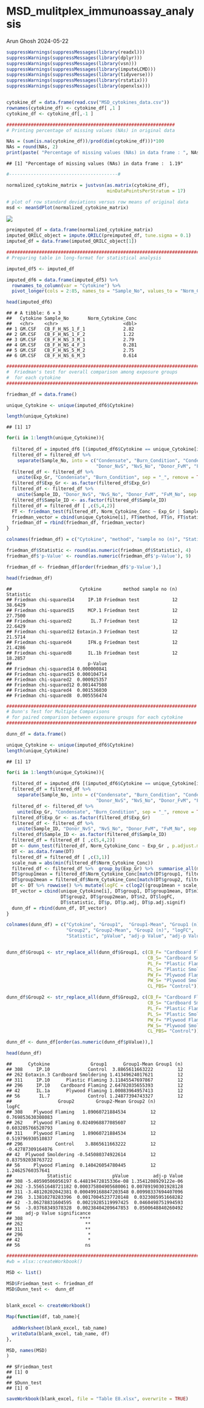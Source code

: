 MSD_mulitplex_immunoassay_analysis
================
Arun Ghosh
2024-05-22

``` r
suppressWarnings(suppressMessages(library(readxl)))
suppressWarnings(suppressMessages(library(dplyr)))
suppressWarnings(suppressMessages(library(vsn)))
suppressWarnings(suppressMessages(library(imputeLCMD)))
suppressWarnings(suppressMessages(library(tidyverse)))
suppressWarnings(suppressMessages(library(rstatix)))
suppressWarnings(suppressMessages(library(openxlsx)))


cytokine_df = data.frame(read.csv("MSD_cytokines_data.csv"))
rownames(cytokine_df) <- cytokine_df[ ,1 ]
cytokine_df <- cytokine_df[,-1 ]

##############################################################
# Printing percentage of missing values (NAs) in original data 

NAs = (sum(is.na(cytokine_df))/prod(dim(cytokine_df)))*100
NAs = round(NAs, 2)
print(paste( "Percentage of missing values (NAs) in data frame : ", NAs))
```

    ## [1] "Percentage of missing values (NAs) in data frame :  1.19"

``` r
#----------------------------------------#

normalized_cytokine_matrix = justvsn(as.matrix(cytokine_df), 
                                     minDataPointsPerStratum = 17)
```

``` r
# plot of row standard deviations versus row means of original data
msd <- meanSdPlot(normalized_cytokine_matrix)
```

![](README_figs/README--to%20verify%20the%20fit-1.png)<!-- -->

``` r
preimputed_df = data.frame(normalized_cytokine_matrix)
imputed_QRILC_object = impute.QRILC(preimputed_df, tune.sigma = 0.1)
imputed_df = data.frame(imputed_QRILC_object[1])
```

``` r
###########################################################################
# Preparing table in long-format for statistical analysis

imputed_df5 <- imputed_df

imputed_df6 = data.frame(imputed_df5) %>%
  rownames_to_column(var = "Cytokine") %>%
  pivot_longer(cols = 2:85, names_to = "Sample_No", values_to = "Norm_Cytokine_Conc")

head(imputed_df6)
```

    ## # A tibble: 6 × 3
    ##   Cytokine Sample_No       Norm_Cytokine_Conc
    ##   <chr>    <chr>                        <dbl>
    ## 1 GM.CSF   CB_F_H_NS_1_F_1              2.82 
    ## 2 GM.CSF   CB_F_H_NS_1_F_2              1.22 
    ## 3 GM.CSF   CB_F_H_NS_3_M_1              2.79 
    ## 4 GM.CSF   CB_F_H_NS_4_F_3              0.281
    ## 5 GM.CSF   CB_F_H_NS_5_M_2              2.75 
    ## 6 GM.CSF   CB_F_H_NS_6_M_3              0.614

``` r
##########################################################################
#  Friedman's test for overall comparison among exposure groups
#  for each cytokine
##########################################################################

friedman_df = data.frame()

unique_Cytokine <- unique(imputed_df6$Cytokine)

length(unique_Cytokine)
```

    ## [1] 17

``` r
for(i in 1:length(unique_Cytokine)){
  
  filtered_df = imputed_df6 [(imputed_df6$Cytokine == unique_Cytokine[i]),]
  filtered_df = filtered_df %>% 
    separate(Sample_No, into = c("Condensate", "Burn_Condition", "Condensate_Conc", 
                                 "Donor_NvS", "NvS_No", "Donor_FvM", "FvM_No"))
  filtered_df <- filtered_df %>% 
    unite(Exp_Gr, "Condensate", "Burn_Condition", sep = "_", remove = TRUE, na.rm = FALSE)
  filtered_df$Exp_Gr <- as.factor(filtered_df$Exp_Gr)
  filtered_df <- filtered_df %>% 
    unite(Sample_ID, "Donor_NvS", "NvS_No", "Donor_FvM", "FvM_No", sep = "_", remove = TRUE, na.rm = FALSE)
  filtered_df$Sample_ID <- as.factor(filtered_df$Sample_ID)
  filtered_df = filtered_df [ ,c(5,4,2)]
  FT <- friedman_test(filtered_df, Norm_Cytokine_Conc ~ Exp_Gr | Sample_ID)
  friedman_vector = cbind(unique_Cytokine[i], FT$method, FT$n, FT$statistic, FT$p)
  friedman_df = rbind(friedman_df, friedman_vector)
}

colnames(friedman_df) = c("Cytokine", "method", "sample no (n)", "Statistic", "p-Value")

friedman_df$Statistic <- round(as.numeric(friedman_df$Statistic), 4)
friedman_df$'p-Value' <- round(as.numeric(friedman_df$'p-Value'), 9)

friedman_df <- friedman_df[order(friedman_df$'p-Value'),]

head(friedman_df)
```

    ##                         Cytokine        method sample no (n) Statistic
    ## Friedman chi-squared14     IP.10 Friedman test            12   38.6429
    ## Friedman chi-squared15     MCP.1 Friedman test            12   27.7500
    ## Friedman chi-squared2       IL.7 Friedman test            12   22.6429
    ## Friedman chi-squared12 Eotaxin.3 Friedman test            12   21.5714
    ## Friedman chi-squared4      IFN.g Friedman test            12   21.4286
    ## Friedman chi-squared8      IL.1b Friedman test            12   18.2857
    ##                            p-Value
    ## Friedman chi-squared14 0.000000841
    ## Friedman chi-squared15 0.000104714
    ## Friedman chi-squared2  0.000925357
    ## Friedman chi-squared12 0.001447508
    ## Friedman chi-squared4  0.001536030
    ## Friedman chi-squared8  0.005556474

``` r
######################################################################
# Dunn's Test for Multiple Comparisons
# for paired comparison between exposure groups for each cytokine
######################################################################

dunn_df = data.frame()

unique_Cytokine <- unique(imputed_df6$Cytokine)
length(unique_Cytokine)
```

    ## [1] 17

``` r
for(i in 1:length(unique_Cytokine)){
  
  filtered_df = imputed_df6 [(imputed_df6$Cytokine == unique_Cytokine[i]),]
  filtered_df = filtered_df %>% 
    separate(Sample_No, into = c("Condensate", "Burn_Condition", "Condensate_Conc", 
                                 "Donor_NvS", "NvS_No", "Donor_FvM", "FvM_No"))
  filtered_df <- filtered_df %>% 
    unite(Exp_Gr, "Condensate", "Burn_Condition", sep = "_", remove = TRUE, na.rm = FALSE)
  filtered_df$Exp_Gr <- as.factor(filtered_df$Exp_Gr)
  filtered_df <- filtered_df %>% 
    unite(Sample_ID, "Donor_NvS", "NvS_No", "Donor_FvM", "FvM_No", sep = "_", remove = TRUE, na.rm = FALSE)
  filtered_df$Sample_ID <- as.factor(filtered_df$Sample_ID)
  filtered_df = filtered_df [ ,c(5,4,2)]
  DT <- dunn_test(filtered_df, Norm_Cytokine_Conc ~ Exp_Gr , p.adjust.method = "holm")
  DT <- as.data.frame(DT)
  filtered_df = filtered_df [ ,c(3,1)]
  scale_num = abs(min(filtered_df$Norm_Cytokine_Conc))
  filtered_df <- filtered_df %>%  group_by(Exp_Gr) %>%  summarise_all(mean)
  DT$group1mean = filtered_df$Norm_Cytokine_Conc[match(DT$group1, filtered_df$Exp_Gr)]
  DT$group2mean = filtered_df$Norm_Cytokine_Conc[match(DT$group2, filtered_df$Exp_Gr)]
  DT <- DT %>% rowwise() %>% mutate(logFC = c(log2((group1mean + scale_num)/(group2mean+ scale_num))))
  DT_vector = cbind(unique_Cytokine[i], DT$group1, DT$group1mean, DT$n1, 
                    DT$group2, DT$group2mean, DT$n2, DT$logFC, 
                    DT$statistic, DT$p, DT$p.adj, DT$p.adj.signif)
  dunn_df = rbind(dunn_df, DT_vector)
}

colnames(dunn_df) = c("Cytokine", "Group1",  "Group1-Mean", "Group1 (n)", 
                      "Group2", "Group2-Mean", "Group2 (n)", "logFC", 
                      "Statistic", "pValue", "adj-p Value", "adj-p Value significance")


dunn_df$Group1 <- str_replace_all(dunn_df$Group1, c(CB_F= "Cardboard Flaming",
                                                    CB_S= "Cardboard Smoldering",
                                                    PL_F= "Plastic Flaming",
                                                    PL_S= "Plastic Smoldering",
                                                    PW_F= "Plywood Flaming",
                                                    PW_S= "Plywood Smoldering",
                                                    CL_PBS= "Control"))

dunn_df$Group2 <- str_replace_all(dunn_df$Group2, c(CB_F= "Cardboard Flaming",
                                                    CB_S= "Cardboard Smoldering",
                                                    PL_F= "Plastic Flaming",
                                                    PL_S= "Plastic Smoldering",
                                                    PW_F= "Plywood Flaming",
                                                    PW_S= "Plywood Smoldering",
                                                    CL_PBS= "Control"))

dunn_df <- dunn_df[order(as.numeric(dunn_df$pValue)),]

head(dunn_df)
```

    ##      Cytokine               Group1      Group1-Mean Group1 (n)
    ## 308     IP.10              Control  3.8865611663222         12
    ## 262 Eotaxin.3 Cardboard Smoldering 1.41349624017621         12
    ## 311     IP.10      Plastic Flaming 3.11845547697867         12
    ## 296     IP.10    Cardboard Flaming 2.64782035655393         12
    ## 42      IL.1a      Plywood Flaming 1.00083964957413         12
    ## 56       IL.7              Control 1.24877394743327         12
    ##                 Group2        Group2-Mean Group2 (n)             logFC
    ## 308    Plywood Flaming   1.89060721884534         12 0.769853630308083
    ## 262    Plywood Flaming 0.0240968877085607         12 0.603205766520793
    ## 311    Plywood Flaming   1.89060721884534         12 0.519796930510837
    ## 296            Control    3.8865611663222         12 -0.42787309164076
    ## 42  Plywood Smoldering -0.545080374922614         12 0.837592038763722
    ## 56     Plywood Flaming  0.140426054780445         12  1.24625760357641
    ##             Statistic               pValue         adj-p Value
    ## 308 -5.40590506056197 6.44819472815336e-08 1.3541208929122e-06
    ## 262 -3.55651648721182 0.000375804905680061 0.00789190301928128
    ## 311 -3.48120202042381 0.000499168847203548 0.00998337694407096
    ## 296  3.13810278283396  0.00170045237720148  0.0323085951668282
    ## 42  -3.06278831604595  0.00219285119997425  0.0460498751994593
    ## 56  -3.03768349378328  0.00238404209647853  0.0500648840260492
    ##     adj-p Value significance
    ## 308                     ****
    ## 262                       **
    ## 311                       **
    ## 296                        *
    ## 42                         *
    ## 56                        ns

``` r
###############################################################################
#wb = xlsx::createWorkbook()

MSD <- list()

MSD$Friedman_test <- friedman_df 
MSD$Dunn_test <-  dunn_df
  

blank_excel <- createWorkbook()

Map(function(df, tab_name){     
  
  addWorksheet(blank_excel, tab_name)
  writeData(blank_excel, tab_name, df)
}, 

MSD, names(MSD)
)
```

    ## $Friedman_test
    ## [1] 0
    ## 
    ## $Dunn_test
    ## [1] 0

``` r
saveWorkbook(blank_excel, file = "Table E8.xlsx", overwrite = TRUE)
```
